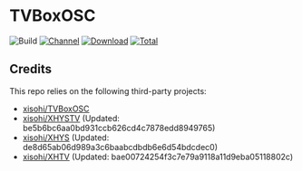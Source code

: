 # TVBoxOSC

![Build](https://shields.io/github/actions/workflow/status/xisohi/TVBoxOSC/test.yml?branch=master&logo=github&label=Build)
[![Channel](https://img.shields.io/badge/Follow-Gitee-blue.svg?logo=Gitee)](https://gitee.com/xisohi/XHYSosc/releases)
[![Download](https://img.shields.io/github/v/release/xisohi/TVBoxOSC?color=orange&logoColor=orange&label=Download&logo=DocuSign)](https://github.com/xisohi/TVBoxOSC/releases/latest) 
[![Total](https://shields.io/github/downloads/xisohi/TVBoxOSC/total?logo=Bookmeter&label=Counts&logoColor=yellow&color=yellow)](https://github.com/xisohi/TVBoxOSC/releases)

## Credits
This repo relies on the following third-party projects:
- [xisohi/TVBoxOSC](https://github.com/xisohi/TVBoxOSC)
- [xisohi/XHYSTV](https://github.com/xisohi/XHYSTV) (Updated: be5b6bc6aa0bd931ccb626cd4c7878edd8949765)
- [xisohi/XHYS](https://github.com/xisohi/XHYS) (Updated: de8d65ab06d989a3c6baabcdbdb6e6d54bdcdec0)
- [xisohi/XHTV](https://github.com/xisohi/XHTV) (Updated: bae00724254f3c7e79a9118a11d9eba05118802c)
